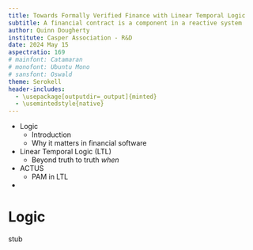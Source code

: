 ```yaml
---
title: Towards Formally Verified Finance with Linear Temporal Logic
subtitle: A financial contract is a component in a reactive system
author: Quinn Dougherty
institute: Casper Association - R&D
date: 2024 May 15
aspectratio: 169
# mainfont: Catamaran
# monofont: Ubuntu Mono
# sansfont: Oswald
theme: Serokell
header-includes:
  - \usepackage[outputdir=_output]{minted}
  - \usemintedstyle{native}
---
```


- Logic
  - Introduction
  - Why it matters in financial software
- Linear Temporal Logic (LTL)
  - Beyond truth to truth _when_
- ACTUS
  - PAM in LTL
-

# Logic

stub
